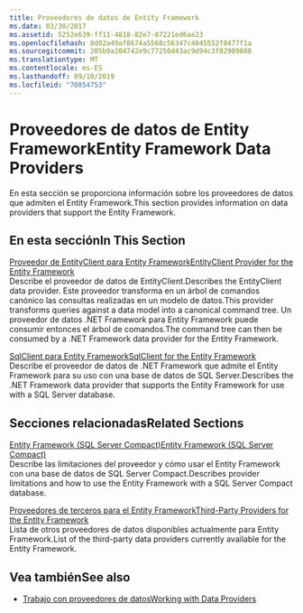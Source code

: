 ```yaml
---
title: Proveedores de datos de Entity Framework
ms.date: 03/30/2017
ms.assetid: 5252e639-ff11-4818-82e7-07221ed6ae23
ms.openlocfilehash: 8d02a49af8674a5568c56347c4045552f8477f1a
ms.sourcegitcommit: 205b9a204742e9c77256d43ac9d94c3f82909808
ms.translationtype: MT
ms.contentlocale: es-ES
ms.lasthandoff: 09/10/2019
ms.locfileid: "70854753"
---
```

# <a name="entity-framework-data-providers"></a><span data-ttu-id="62e1a-102">Proveedores de datos de Entity Framework</span><span class="sxs-lookup"><span data-stu-id="62e1a-102">Entity Framework Data Providers</span></span>
<span data-ttu-id="62e1a-103">En esta sección se proporciona información sobre los proveedores de datos que admiten el Entity Framework.</span><span class="sxs-lookup"><span data-stu-id="62e1a-103">This section provides information on data providers that support the Entity Framework.</span></span>  
  
## <a name="in-this-section"></a><span data-ttu-id="62e1a-104">En esta sección</span><span class="sxs-lookup"><span data-stu-id="62e1a-104">In This Section</span></span>  
 [<span data-ttu-id="62e1a-105">Proveedor de EntityClient para Entity Framework</span><span class="sxs-lookup"><span data-stu-id="62e1a-105">EntityClient Provider for the Entity Framework</span></span>](entityclient-provider-for-the-entity-framework.md)  
 <span data-ttu-id="62e1a-106">Describe el proveedor de datos de EntityClient.</span><span class="sxs-lookup"><span data-stu-id="62e1a-106">Describes the EntityClient data provider.</span></span> <span data-ttu-id="62e1a-107">Este proveedor transforma en un árbol de comandos canónico las consultas realizadas en un modelo de datos.</span><span class="sxs-lookup"><span data-stu-id="62e1a-107">This provider transforms queries against a data model into a canonical command tree.</span></span> <span data-ttu-id="62e1a-108">Un proveedor de datos .NET Framework para Entity Framework puede consumir entonces el árbol de comandos.</span><span class="sxs-lookup"><span data-stu-id="62e1a-108">The command tree can then be consumed by a .NET Framework data provider for the Entity Framework.</span></span>  
  
 [<span data-ttu-id="62e1a-109">SqlClient para Entity Framework</span><span class="sxs-lookup"><span data-stu-id="62e1a-109">SqlClient for the Entity Framework</span></span>](sqlclient-for-the-entity-framework.md)  
 <span data-ttu-id="62e1a-110">Describe el proveedor de datos de .NET Framework que admite el Entity Framework para su uso con una base de datos de SQL Server.</span><span class="sxs-lookup"><span data-stu-id="62e1a-110">Describes the .NET Framework data provider that supports the Entity Framework for use with a SQL Server database.</span></span>  
  
## <a name="related-sections"></a><span data-ttu-id="62e1a-111">Secciones relacionadas</span><span class="sxs-lookup"><span data-stu-id="62e1a-111">Related Sections</span></span>  
 [<span data-ttu-id="62e1a-112">Entity Framework (SQL Server Compact)</span><span class="sxs-lookup"><span data-stu-id="62e1a-112">Entity Framework (SQL Server Compact)</span></span>](https://go.microsoft.com/fwlink/?LinkId=135638)  
 <span data-ttu-id="62e1a-113">Describe las limitaciones del proveedor y cómo usar el Entity Framework con una base de datos de SQL Server Compact.</span><span class="sxs-lookup"><span data-stu-id="62e1a-113">Describes provider limitations and how to use the Entity Framework with a SQL Server Compact database.</span></span>  
  
 [<span data-ttu-id="62e1a-114">Proveedores de terceros para el Entity Framework</span><span class="sxs-lookup"><span data-stu-id="62e1a-114">Third-Party Providers for the Entity Framework</span></span>](https://go.microsoft.com/fwlink/?LinkId=143699)  
 <span data-ttu-id="62e1a-115">Lista de otros proveedores de datos disponibles actualmente para Entity Framework.</span><span class="sxs-lookup"><span data-stu-id="62e1a-115">List of the third-party data providers currently available for the Entity Framework.</span></span>  
  
## <a name="see-also"></a><span data-ttu-id="62e1a-116">Vea también</span><span class="sxs-lookup"><span data-stu-id="62e1a-116">See also</span></span>

- [<span data-ttu-id="62e1a-117">Trabajo con proveedores de datos</span><span class="sxs-lookup"><span data-stu-id="62e1a-117">Working with Data Providers</span></span>](working-with-data-providers.md)
